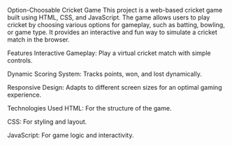 Option-Choosable Cricket Game
This project is a web-based cricket game built using HTML, CSS, and JavaScript. The game allows users to play cricket by choosing various options for gameplay, such as batting, bowling, or game type. It provides an interactive and fun way to simulate a cricket match in the browser.

Features
Interactive Gameplay: Play a virtual cricket match with simple controls.

Dynamic Scoring System: Tracks points, won, and lost dynamically.

Responsive Design: Adapts to different screen sizes for an optimal gaming experience.


Technologies Used
HTML: For the structure of the game.

CSS: For styling and layout.

JavaScript: For game logic and interactivity.
